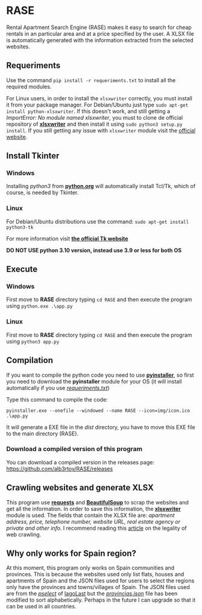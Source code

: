 # RASE
Rental Apartment Search Engine (RASE) makes it easy to search for cheap rentals in an particular area and at a price specified by the user. A XLSX file is automatically generated with the information extracted from the selected websites.

## Requeriments
Use the command `pip install -r requeriments.txt` to install all the required modules.

For Linux users, in order to install the `xlsxwriter` correctly, you must install it from your package manager. For Debian/Ubuntu just type `sudo apt-get install python-xlsxwriter`. If this doesn't work, and still getting a _ImportError: No module named xlsxwriter_, you must to clone de official repository of **[xlsxwriter](https://github.com/jmcnamara/XlsxWriter)** and then install it using `sudo python3 setup.py install`. If you still getting any issue with `xlsxwriter` module visit the [official website](https://xlsxwriter.readthedocs.io/getting_started.html). 

## Install Tkinter
### Windows
Installing _python3_ from <a href="https://www.python.org/" target="_blank">**python.org**</a> will automatically install Tcl/Tk, which of course, is needed by Tkinter.

### Linux
For Debian/Ubuntu distributions use the command: `sudo apt-get install python3-tk`

For more information visit **[the official Tk website](https://tkdocs.com/tutorial/install.html)**

**DO NOT USE python 3.10 version, instead use 3.9 or less for both OS**
## Execute
### Windows
First move to **RASE** directory typing `cd RASE` and then execute the program using `python.exe .\app.py`

### Linux
First move to **RASE** directory typing `cd RASE` and then execute the program using `python3 app.py`

## Compilation
If you want to compile the python code you need to use **[pyinstaller](https://www.pyinstaller.org/)**, so first you need to download the **pyinstaller** module for your OS (it will install automatically if you use _[requeriments.txt](https://github.com/alb3rtov/RASE/blob/main/requeriments.txt)_)

Type this command to compile the code: 

    pyinstaller.exe --onefile --windowed --name RASE --icon=img/icon.ico .\app.py

It will generate a EXE file in the _dist_ directory, you have to move this EXE file to the main directory (RASE).

### Download a compiled version of this program
You can download a compiled version in the releases page: https://github.com/alb3rtov/RASE/releases

## Crawling websites and generate XLSX
This program use **[requests](https://docs.python-requests.org/en/master/)** and **[BeautifulSoup](https://www.crummy.com/software/BeautifulSoup/bs4/doc/)** to scrap the websites and get all the information. In order to save this information, the **[xlsxwriter](https://xlsxwriter.readthedocs.io/)** module is used. The fields that contain the XLSX file are: _apartment address, price, telephone number, website URL, real estate agency or private and other info_.
I recommend reading this [article](https://www.blog.datahut.co/post/is-web-scraping-legal) on the legality of web crawling.


## Why only works for Spain region?
At this moment, this program only works on Spain communities and provinces. This is because the websites used only list flats, houses and apartments of Spain and the JSON files used for users to select the regions only have the provinces and towns/villages of Spain. The JSON files used are from the _[pselect](https://github.com/IagoLast/pselect)_ of [IagoLast](https://github.com/IagoLast) but the _[provincias.json](https://github.com/alb3rtov/RASE/blob/main/data/provincias.json)_ file has been modified to sort alphabetically. Perhaps in the future I can upgrade so that it can be used in all countries.
